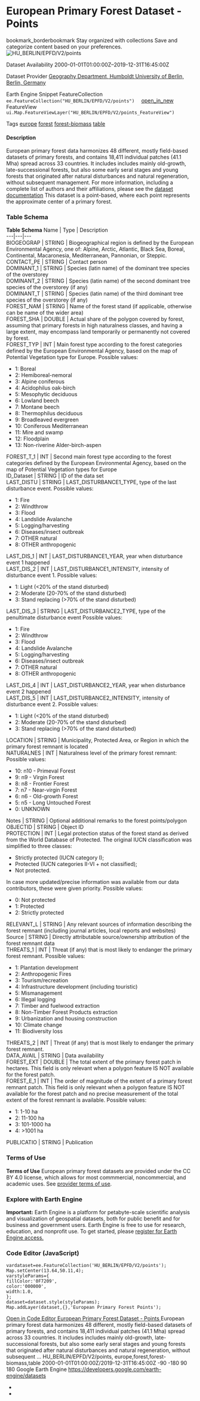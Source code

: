  
#  European Primary Forest Dataset - Points 
bookmark_borderbookmark Stay organized with collections  Save and categorize content based on your preferences. 
![HU_BERLIN/EPFD/V2/points](https://developers.google.com/earth-engine/datasets/images/HU_BERLIN/HU_BERLIN_EPFD_V2_points_sample.png) 

Dataset Availability
    2000-01-01T01:00:00Z–2019-12-31T16:45:00Z 

Dataset Provider
     [ Geography Department, Humboldt University of Berlin, Berlin, Germany ](https://www.geographie.hu-berlin.de/en/geography_department) 

Earth Engine Snippet
     FeatureCollection `    ee.FeatureCollection("HU_BERLIN/EPFD/V2/points")   ` [ open_in_new ](https://code.earthengine.google.com/?scriptPath=Examples:Datasets/HU_BERLIN/HU_BERLIN_EPFD_V2_points)      FeatureView  `    ui.Map.FeatureViewLayer("HU_BERLIN/EPFD/V2/points_FeatureView")   ` 

Tags
     [europe](https://developers.google.com/earth-engine/datasets/tags/europe) [forest](https://developers.google.com/earth-engine/datasets/tags/forest) [forest-biomass](https://developers.google.com/earth-engine/datasets/tags/forest-biomass) [table](https://developers.google.com/earth-engine/datasets/tags/table)
#### Description
European primary forest data harmonizes 48 different, mostly field-based datasets of primary forests, and contains 18,411 individual patches (41.1 Mha) spread across 33 countries. It includes includes mainly old-growth, late-successional forests, but also some early seral stages and young forests that originated after natural disturbances and natural regeneration, without subsequent management.
For more information, including a complete list of authors and their affiliations, please see the [dataset documentation](https://www.nature.com/articles/s41597-021-00988-7) This dataset is a point-based, where each point represents the approximate center of a primary forest.
### Table Schema
**Table Schema**
Name | Type | Description  
---|---|---  
BIOGEOGRAP | STRING | Biogeographical region is defined by the European Environmental Agency, one of: Alpine, Arctic, Atlantic, Black Sea, Boreal, Continental, Macaronesia, Mediterranean, Pannonian, or Steppic.  
CONTACT_PE | STRING | Contact person  
DOMINANT_1 | STRING | Species (latin name) of the dominant tree species of the overstorey  
DOMINANT_2 | STRING | Species (latin name) of the second dominant tree species of the overstorey (if any)  
DOMINANT_T | STRING | Species (latin name) of the third dominant tree species of the overstorey (if any)  
FOREST_NAM | STRING | Name of the forest stand (if applicable, otherwise can be name of the wider area)  
FOREST_SHA | DOUBLE | Actual share of the polygon covered by forest, assuming that primary forests in high naturalness classes, and having a large extent, may encompass land temporarily or permanently not covered by forest.  
FOREST_TYP | INT | Main forest type according to the forest categories defined by the European Environmental Agency, based on the map of Potential Vegetation type for Europe. Possible values:
  * 1: Boreal
  * 2: Hemiboreal-nemoral
  * 3: Alpine coniferous
  * 4: Acidophilus oak-birch
  * 5: Mesophytic deciduous
  * 6: Lowland beech
  * 7: Montane beech
  * 8: Thermophilus deciduous
  * 9: Broadleaved evergreen
  * 10: Coniferous Mediterranean
  * 11: Mire and swamp
  * 12: Floodplain
  * 13: Non-riverine Alder-birch-aspen

  
FOREST_T_1 | INT | Second main forest type according to the forest categories defined by the European Environmental Agency, based on the map of Potential Vegetation types for Europe  
ID_Dataset | STRING | ID of the data set  
LAST_DISTU | STRING | LAST_DISTURBANCE1_TYPE, type of the last disturbance event. Possible values:
  * 1: Fire
  * 2: Windthrow
  * 3: Flood
  * 4: Landslide Avalanche
  * 5: Logging/harvesting
  * 6: Diseases/insect outbreak
  * 7: OTHER natural
  * 8: OTHER anthropogenic

  
LAST_DIS_1 | INT | LAST_DISTURBANCE1_YEAR, year when disturbance event 1 happened  
LAST_DIS_2 | INT | LAST_DISTURBANCE1_INTENSITY, intensity of disturbance event 1. Possible values:
  * 1: Light (<20% of the stand disturbed)
  * 2: Moderate (20-70% of the stand disturbed)
  * 3: Stand replacing (>70% of the stand disturbed)

  
LAST_DIS_3 | STRING | LAST_DISTURBANCE2_TYPE, type of the penultimate disturbance event Possible values:
  * 1: Fire
  * 2: Windthrow
  * 3: Flood
  * 4: Landslide Avalanche
  * 5: Logging/harvesting
  * 6: Diseases/insect outbreak
  * 7: OTHER natural
  * 8: OTHER anthropogenic

  
LAST_DIS_4 | INT | LAST_DISTURBANCE2_YEAR, year when disturbance event 2 happened  
LAST_DIS_5 | INT | LAST_DISTURBANCE2_INTENSITY, intensity of disturbance event 2. Possible values:
  * 1: Light (<20% of the stand disturbed)
  * 2: Moderate (20-70% of the stand disturbed)
  * 3: Stand replacing (>70% of the stand disturbed)

  
LOCATION | STRING | Municipality, Protected Area, or Region in which the primary forest remnant is located  
NATURALNES | INT | Naturalness level of the primary forest remnant: Possible values:
  * 10: n10 - Primeval Forest
  * 9: n9 - Virgin Forest
  * 8: n8 - Frontier Forest
  * 7: n7 - Near-virgin Forest
  * 6: n6 - Old-growth Forest
  * 5: n5 - Long Untouched Forest
  * 0: UNKNOWN

  
Notes | STRING | Optional additional remarks to the forest points/polygon  
OBJECTID | STRING | Object ID  
PROTECTION | INT | Legal protection status of the forest stand as derived from the World Database of Protected. The original IUCN classification was simplified to three classes:
  * Strictly protected (IUCN category I);
  * Protected (IUCN categories II-VI + not classified);
  * Not protected.

In case more updated/precise information was available from our data contributors, these were given priority. Possible values:
  * 0: Not protected
  * 1: Protected
  * 2: Strictly protected

  
RELEVANT_L | STRING | Any relevant sources of information describing the forest remnant (including journal articles, local reports and websites)  
Source | STRING | Directly attributable source/ownership attribution of the forest remnant data  
THREATS_1 | INT | Threat (if any) that is most likely to endanger the primary forest remnant. Possible values:
  * 1: Plantation development
  * 2: Anthropogenic Fires
  * 3: Tourism/recreation
  * 4: Infrastructure development (including touristic)
  * 5: Mismanagement
  * 6: Illegal logging
  * 7: Timber and fuelwood extraction
  * 8: Non-Timber Forest Products extraction
  * 9: Urbanization and housing construction
  * 10: Climate change
  * 11: Biodiversity loss

  
THREATS_2 | INT | Threat (if any) that is most likely to endanger the primary forest remnant.  
DATA_AVAIL | STRING | Data availability  
FOREST_EXT | DOUBLE | The total extent of the primary forest patch in hectares. This field is only relevant when a polygon feature IS NOT available for the forest patch.  
FOREST_E_1 | INT | The order of magnitude of the extent of a primary forest remnant patch. This field is only relevant when a polygon feature IS NOT available for the forest patch and no precise measurement of the total extent of the forest remnant is available. Possible values:
  * 1: 1-10 ha
  * 2: 11-100 ha
  * 3: 101-1000 ha
  * 4: >1001 ha

  
PUBLICATIO | STRING | Publication  
### Terms of Use
**Terms of Use**
European primary forest datasets are provided under the CC BY 4.0 license, which allows for most commmercial, noncommercial, and academic uses. See [provider terms of use](https://www.nature.com/articles/s41597-021-00988-7#Tab3:%7E:text=Full%20size%20table-,Rights%20and%20permissions,-Open%20Access%20This).
### Explore with Earth Engine
**Important:** Earth Engine is a platform for petabyte-scale scientific analysis and visualization of geospatial datasets, both for public benefit and for business and government users. Earth Engine is free to use for research, education, and nonprofit use. To get started, please [register for Earth Engine access.](https://console.cloud.google.com/earth-engine)
### Code Editor (JavaScript)
```
vardataset=ee.FeatureCollection('HU_BERLIN/EPFD/V2/points');
Map.setCenter(13.64,50.11,4);
varstyleParams={
fillColor:'0F7209',
color:'000000',
width:1.0,
};
dataset=dataset.style(styleParams);
Map.addLayer(dataset,{},'European Primary Forest Points');
```
[ Open in Code Editor ](https://code.earthengine.google.com/?scriptPath=Examples:Datasets/HU_BERLIN/HU_BERLIN_EPFD_V2_points)
[ European Primary Forest Dataset - Points ](https://developers.google.com/earth-engine/datasets/catalog/HU_BERLIN_EPFD_V2_points)
European primary forest data harmonizes 48 different, mostly field-based datasets of primary forests, and contains 18,411 individual patches (41.1 Mha) spread across 33 countries. It includes includes mainly old-growth, late-successional forests, but also some early seral stages and young forests that originated after natural disturbances and natural regeneration, without subsequent …
HU_BERLIN/EPFD/V2/points, europe,forest,forest-biomass,table 
2000-01-01T01:00:00Z/2019-12-31T16:45:00Z
-90 -180 90 180 
Google Earth Engine
https://developers.google.com/earth-engine/datasets
  * [ ](https://doi.org/https://www.geographie.hu-berlin.de/en/geography_department)
  * [ ](https://doi.org/https://developers.google.com/earth-engine/datasets/catalog/HU_BERLIN_EPFD_V2_points)


